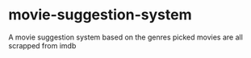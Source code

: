 # movie-suggestion-system
A movie suggestion system based on the genres picked
movies are all scrapped from imdb
